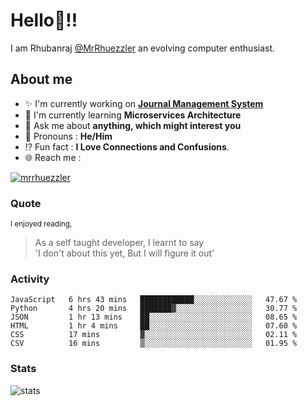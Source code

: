 
  
  
# Hello:wave:!!
I am Rhubanraj [@MrRhuezzler](https://github.com/MrRhuezzler) an evolving computer enthusiast.

## About me
- :sparkles: I'm currently working on [**Journal Management System**](https://manuscript.psgtech.ac.in)
- :book: I'm currently learning **Microservices Architecture**
- :speech_balloon: Ask me about **anything, which might interest you**
- :man: Pronouns : **He/Him**
- :interrobang: Fun fact : **I Love Connections and Confusions**.
- :globe_with_meridians: Reach me :  
  
[![mrrhuezzler](https://img.shields.io/badge/LinkedIn-0077B5?style=for-the-badge&logo=linkedin&logoColor=white)](https://www.linkedin.com/in/mrrhuezzler/)
<!--
### Interesting things, I found :bangbang:
-->
<!--
## Skills

## Drop a, Hi !
-->

<!-- 
Quotes
>  Always we overestimate the amount of work we can do in a day,  
>  and underestimate the amount we can do in our lifetime.
-->

### Quote
<sub>I enjoyed reading,</sub>
> As a self taught developer, I learnt to say  
> 'I don't about this yet, But I will figure it out'

### Activity
<!--START_SECTION:waka-->

```text
JavaScript   6 hrs 43 mins   ████████████░░░░░░░░░░░░░   47.67 %
Python       4 hrs 20 mins   ███████▓░░░░░░░░░░░░░░░░░   30.77 %
JSON         1 hr 13 mins    ██░░░░░░░░░░░░░░░░░░░░░░░   08.65 %
HTML         1 hr 4 mins     ██░░░░░░░░░░░░░░░░░░░░░░░   07.60 %
CSS          17 mins         ▓░░░░░░░░░░░░░░░░░░░░░░░░   02.11 %
CSV          16 mins         ▒░░░░░░░░░░░░░░░░░░░░░░░░   01.95 %
```

<!--END_SECTION:waka-->

### Stats
![stats](https://github-readme-streak-stats.herokuapp.com/?user=MrRhuezzler)
